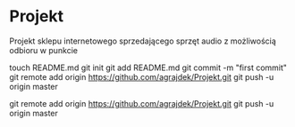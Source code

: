 Projekt
=======

Projekt sklepu internetowego sprzedającego sprzęt audio z możliwością odbioru w punkcie

touch README.md
git init
git add README.md
git commit -m "first commit"
git remote add origin https://github.com/agrajdek/Projekt.git
git push -u origin master

git remote add origin https://github.com/agrajdek/Projekt.git
git push -u origin master
